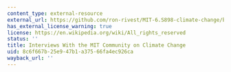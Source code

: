 ```yaml
---
content_type: external-resource
external_url: https://github.com/ron-rivest/MIT-6.S898-climate-change/blob/master/resource_files/2019_student_projects/Abdalla_project.pdf
has_external_license_warning: true
license: https://en.wikipedia.org/wiki/All_rights_reserved
status: ''
title: Interviews With the MIT Community on Climate Change
uid: 8c6f667b-25e9-47b1-a375-66fa4ec926ca
wayback_url: ''
---
```

